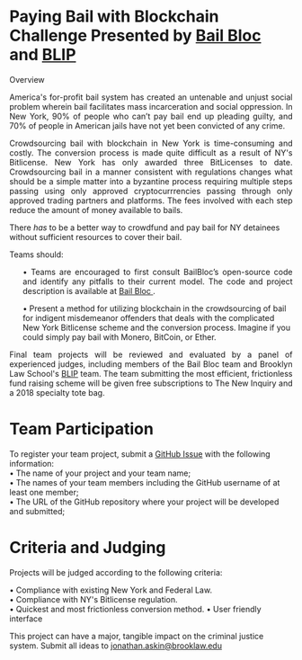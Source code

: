 # Paying Bail with Blockchain Challenge Presented by [Bail Bloc](https://bailbloc.thenewinquiry.com) and [BLIP](https://www.brooklaw.edu/academics/clinicalprogram/blip/aboutblip?)
 
Overview
<p align="justify">America's for-profit bail system has created an untenable and unjust social problem wherein bail facilitates mass incarceration and social oppression.  In New York, 90% of people who can’t pay bail end up pleading guilty, and 70% of people in American jails have not yet been convicted of any crime. </p>
 
<p align="justify">Crowdsourcing bail with blockchain in New York is time-consuming and costly. The conversion process is made quite difficult as a result of NY's Bitlicense. New York has only awarded three BitLicenses to date. Crowdsourcing bail in a manner consistent with regulations changes what should be a simple matter into a byzantine process requiring multiple steps passing using only approved cryptocurrrencies passing through only approved trading partners and platforms.  The fees involved with each step reduce the amount of money available to bails.
 
 There <i>has</i> to be a better way to crowdfund and pay bail for NY detainees without sufficient resources to cover their bail.</p>
 
Teams should:
 
<ul><p align="justify">• Teams are encouraged to first consult BailBloc’s open-source code and identify any pitfalls to their current model. The code and project description is available at <a href=" "https://bailbloc.thenewinquiry.com> Bail Bloc </a>.
 
• Present a method for utilizing blockchain in the crowdsourcing of bail for indigent misdemeanor offenders that deals with the complicated New York Bitlicense scheme and the conversion process. Imagine if you could simply pay bail with Monero, BitCoin, or Ether.
</p></ul>
<p align="justify">Final team projects will be reviewed and evaluated by a panel of experienced judges, including members of the Bail Bloc team and Brooklyn Law School's <a href=" "https://www.brooklaw.edu/academics/clinicalprogram/blip/aboutblip> BLIP</a> team. The team submitting the most efficient, frictionless fund raising scheme will be given free subscriptions to The New Inquiry and a 2018 specialty tote bag.
</p>

# Team Participation

To register your team project, submit a [GitHub Issue](https://github.com/BLIP-CLBF) with the following information:<br/> 
• The name of your project and your team name; <br/>
• The names of your team members including the GitHub username of at least one member;<br/>
• The URL of the GitHub repository where your project will be developed and submitted;


# Criteria and Judging

Projects will be judged according to the following criteria:

• Compliance with existing New York and Federal Law.<br/>
• Compliance with NY's Bitlicense regulation.<br/>
• Quickest and most frictionless conversion method. 
• User friendly interface <br/>
 
 
This project can have a major, tangible impact on the criminal justice system. Submit all ideas to jonathan.askin@brooklaw.edu
